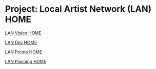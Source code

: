 # Project: Local Artist Network (LAN) HOME

[LAN Vision HOME](Project%20Local%20Artist%20Network%20(LAN)%20HOME%20116faa2a7b8a80c59c70d9c650c25de1/LAN%20Vision%20HOME%201c5faa2a7b8a80c383b1f54b3cc56047.md)

[LAN Dev HOME](Project%20Local%20Artist%20Network%20(LAN)%20HOME%20116faa2a7b8a80c59c70d9c650c25de1/LAN%20Dev%20HOME%201c5faa2a7b8a8076b957d4dc4b920415.md)

[LAN Promo HOME](Project%20Local%20Artist%20Network%20(LAN)%20HOME%20116faa2a7b8a80c59c70d9c650c25de1/LAN%20Promo%20HOME%201c5faa2a7b8a80698094d39d0a66a67c.md)

[LAN Planning HOME](Project%20Local%20Artist%20Network%20(LAN)%20HOME%20116faa2a7b8a80c59c70d9c650c25de1/LAN%20Planning%20HOME%201c5faa2a7b8a80a7814bf3e5c049f9b0.md)
